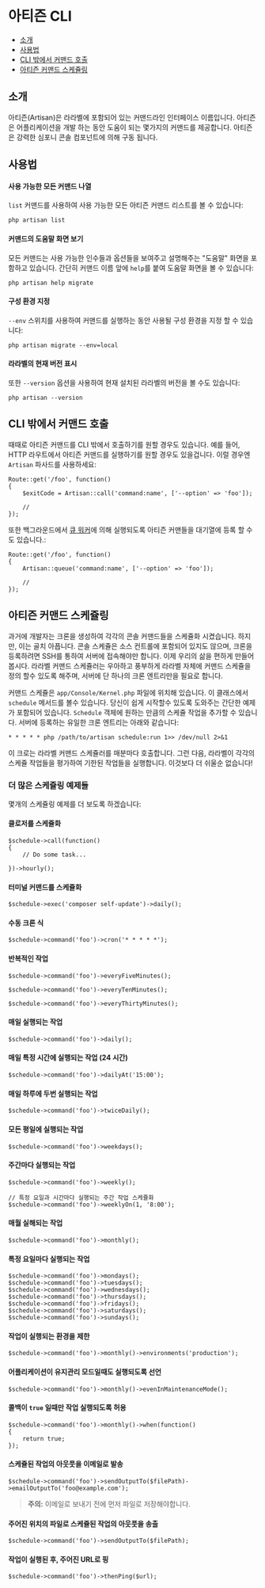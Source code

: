 # 아티즌 CLI

- [소개](#introduction)
- [사용법](#usage)
- [CLI 밖에서 커맨드 호출](#calling-commands-outside-of-cli)
- [아티즌 커맨드 스케쥴링](#scheduling-artisan-commands)

<a name="introduction"></a>
## 소개

아티즌(Artisan)은 라라벨에 포함되어 있는 커맨드라인 인터페이스 이름입니다. 아티즌은 어플리케이션을 개발 하는 동안 도움이 되는 몇가지의 커맨드를 제공합니다. 아티즌은 강력한 심포니 콘솔 컴포넌트에 의해 구동 됩니다.

<a name="usage"></a>
## 사용법

#### 사용 가능한 모든 커맨드 나열

`list` 커맨드를 사용하여 사용 가능한 모든 아티즌 커맨드 리스트를 볼 수 있습니다:

    php artisan list

#### 커맨드의 도움말 화면 보기

모든 커맨드는 사용 가능한 인수들과 옵션들을 보여주고 설명해주는 "도움말" 화면을 포함하고 있습니다. 간단히 커맨드 이름 앞에 `help`를 붙여 도움말 화면을 볼 수 있습니다:

    php artisan help migrate

#### 구성 환경 지정

`--env` 스위치를 사용하여 커맨드를 실행하는 동안 사용될 구성 환경을 지정 할 수 있습니다:

    php artisan migrate --env=local

#### 라라벨의 현재 버전 표시

또한 `--version` 옵션을 사용하여 현재 설치된 라라벨의 버전을 볼 수도 있습니다:

    php artisan --version

<a name="calling-commands-outside-of-cli"></a>
## CLI 밖에서 커맨드 호출

때때로 아티즌 커맨드를 CLI 밖에서 호출하기를 원할 경우도 있습니다. 예를 들어, HTTP 라우트에서 아티즌 커맨드를 실행하기를 원할 경우도 있을겁니다. 이럴 경우엔 `Artisan` 파사드를 사용하세요:

    Route::get('/foo', function()
    {
        $exitCode = Artisan::call('command:name', ['--option' => 'foo']);

        //
    });

또한 백그라운드에서 [큐 워커](/docs/5.0/queues)에 의해 실행되도록 아티즌 커맨들을 대기열에 등록 할 수도 있습니다.:

    Route::get('/foo', function()
    {
        Artisan::queue('command:name', ['--option' => 'foo']);

        //
    });

<a name="scheduling-artisan-commands"></a>
## 아티즌 커맨드 스케쥴링

과거에 개발자는 크론을 생성하여 각각의 콘솔 커맨드들을 스케쥴화 시켰습니다. 하지만, 이는 골치 아픕니다. 콘솔 스케쥴은 소스 컨트롤에 포함되어 있지도 않으며, 크론을 등록하려면 SSH를 통하여 서버에 접속해야만 합니다. 이제 우리의 삶을 편하게 만들어 봅시다. 라라벨 커맨드 스케쥴러는 우아하고 풍부하게 라라벨 자체에 커맨드 스케쥴을 정의 할수 있도록 해주며, 서버에 단 하나의 크론 엔트리만을 필요로 합니다.

커맨드 스케쥴은 `app/Console/Kernel.php` 파일에 위치해 있습니다. 이 클래스에서 `schedule` 메서드를 볼수 있습니다. 당신이 쉽게 시작할수 있도록 도와주는 간단한 예제가 포함되어 있습니다. `Schedule` 객체에 원하는 만큼의 스케쥴 작업을 추가할 수 있습니다. 서버에 등록하는 유일한 크론 엔트리는 아래와 같습니다:

    * * * * * php /path/to/artisan schedule:run 1>> /dev/null 2>&1

이 크로는 라라벨 커맨드 스케쥴러를 매분마다 호출합니다. 그런 다음, 라라벨이 각각의 스케쥴 작업들을 평가하여 기한된 작업들을 실행합니다. 이것보다 더 쉬울순 없습니다!

### 더 많은 스케쥴링 예제들

몇개의 스케쥴링 예제를 더 보도록 하겠습니다:

#### 클로저를 스케쥴화

    $schedule->call(function()
    {
        // Do some task...

    })->hourly();

#### 터미널 커맨드를 스케쥴화

    $schedule->exec('composer self-update')->daily();

#### 수동 크론 식

    $schedule->command('foo')->cron('* * * * *');

#### 반복적인 작업

    $schedule->command('foo')->everyFiveMinutes();

    $schedule->command('foo')->everyTenMinutes();

    $schedule->command('foo')->everyThirtyMinutes();

#### 매일 실행되는 작업

    $schedule->command('foo')->daily();

#### 매일 특정 시간에 실행되는 작업 (24 시간)

    $schedule->command('foo')->dailyAt('15:00');

#### 매일 하루에 두번 실행되는 작업

    $schedule->command('foo')->twiceDaily();

#### 모든 평일에 실행되는 작업

    $schedule->command('foo')->weekdays();

#### 주간마다 실행되는 작업

    $schedule->command('foo')->weekly();

    // 특정 요일과 시간마다 실행되는 주간 작업 스케쥴화
    $schedule->command('foo')->weeklyOn(1, '8:00');

#### 매월 실해되는 작업

    $schedule->command('foo')->monthly();

#### 특정 요일마다 실행되는 작업

    $schedule->command('foo')->mondays();
    $schedule->command('foo')->tuesdays();
    $schedule->command('foo')->wednesdays();
    $schedule->command('foo')->thursdays();
    $schedule->command('foo')->fridays();
    $schedule->command('foo')->saturdays();
    $schedule->command('foo')->sundays();

#### 작업이 실행되는 환경을 제한

    $schedule->command('foo')->monthly()->environments('production');

#### 어플리케이션이 유지관리 모드일때도 실행되도록 선언

    $schedule->command('foo')->monthly()->evenInMaintenanceMode();

#### 콜백이 `true` 일때만 작업 실행되도록 허용

    $schedule->command('foo')->monthly()->when(function()
    {
        return true;
    });

#### 스케쥴된 작업의 아웃풋을 이메일로 발송

    $schedule->command('foo')->sendOutputTo($filePath)->emailOutputTo('foo@example.com');

> **주의:** 이메일로 보내기 전에 먼저 파일로 저장해야합니다.

#### 주어진 위치의 파일로 스케쥴된 작업의 아웃풋을 송출

    $schedule->command('foo')->sendOutputTo($filePath);

#### 작업이 실행된 후, 주어진 URL로 핑

    $schedule->command('foo')->thenPing($url);
